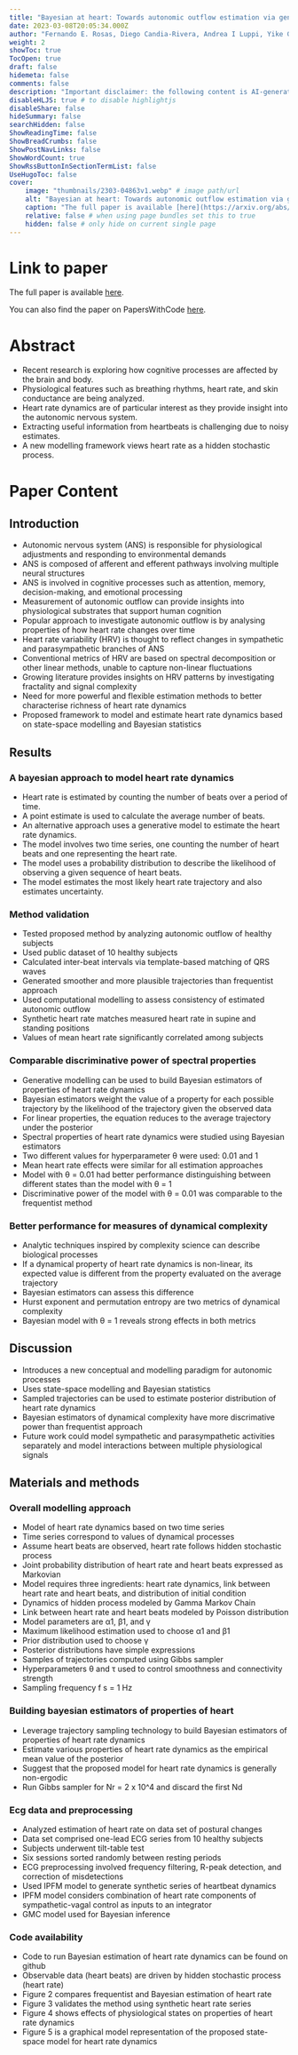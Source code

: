 ```yaml
---
title: "Bayesian at heart: Towards autonomic outflow estimation via generative state-space modelling of heart rate dynamics"
date: 2023-03-08T20:05:34.000Z
author: "Fernando E. Rosas, Diego Candia-Rivera, Andrea I Luppi, Yike Guo, Pedro A. M. Mediano"
weight: 2
showToc: true
TocOpen: true
draft: false
hidemeta: false
comments: false
description: "Important disclaimer: the following content is AI-generated, please make sure to fact check the presented information by reading the full paper."
disableHLJS: true # to disable highlightjs
disableShare: false
hideSummary: false
searchHidden: false
ShowReadingTime: false
ShowBreadCrumbs: false
ShowPostNavLinks: false
ShowWordCount: true
ShowRssButtonInSectionTermList: false
UseHugoToc: false
cover:
    image: "thumbnails/2303-04863v1.webp" # image path/url
    alt: "Bayesian at heart: Towards autonomic outflow estimation via generative state-space modelling of heart rate dynamics" # alt text
    caption: "The full paper is available [here](https://arxiv.org/abs/2303.04863)." # display caption under cover
    relative: false # when using page bundles set this to true
    hidden: false # only hide on current single page
---
```


# Link to paper
The full paper is available [here](https://arxiv.org/abs/2303.04863).

You can also find the paper on PapersWithCode [here](https://paperswithcode.com/paper/bayesian-at-heart-towards-autonomic-outflow).

# Abstract
- Recent research is exploring how cognitive processes are affected by the brain and body.
- Physiological features such as breathing rhythms, heart rate, and skin conductance are being analyzed.
- Heart rate dynamics are of particular interest as they provide insight into the autonomic nervous system.
- Extracting useful information from heartbeats is challenging due to noisy estimates.
- A new modelling framework views heart rate as a hidden stochastic process.

# Paper Content

## Introduction
- Autonomic nervous system (ANS) is responsible for physiological adjustments and responding to environmental demands
- ANS is composed of afferent and efferent pathways involving multiple neural structures
- ANS is involved in cognitive processes such as attention, memory, decision-making, and emotional processing
- Measurement of autonomic outflow can provide insights into physiological substrates that support human cognition
- Popular approach to investigate autonomic outflow is by analysing properties of how heart rate changes over time
- Heart rate variability (HRV) is thought to reflect changes in sympathetic and parasympathetic branches of ANS
- Conventional metrics of HRV are based on spectral decomposition or other linear methods, unable to capture non-linear fluctuations
- Growing literature provides insights on HRV patterns by investigating fractality and signal complexity
- Need for more powerful and flexible estimation methods to better characterise richness of heart rate dynamics
- Proposed framework to model and estimate heart rate dynamics based on state-space modelling and Bayesian statistics

## Results

### A bayesian approach to model heart rate dynamics
- Heart rate is estimated by counting the number of beats over a period of time.
- A point estimate is used to calculate the average number of beats.
- An alternative approach uses a generative model to estimate the heart rate dynamics.
- The model involves two time series, one counting the number of heart beats and one representing the heart rate.
- The model uses a probability distribution to describe the likelihood of observing a given sequence of heart beats.
- The model estimates the most likely heart rate trajectory and also estimates uncertainty.

### Method validation
- Tested proposed method by analyzing autonomic outflow of healthy subjects
- Used public dataset of 10 healthy subjects
- Calculated inter-beat intervals via template-based matching of QRS waves
- Generated smoother and more plausible trajectories than frequentist approach
- Used computational modelling to assess consistency of estimated autonomic outflow
- Synthetic heart rate matches measured heart rate in supine and standing positions
- Values of mean heart rate significantly correlated among subjects

### Comparable discriminative power of spectral properties
- Generative modelling can be used to build Bayesian estimators of properties of heart rate dynamics
- Bayesian estimators weight the value of a property for each possible trajectory by the likelihood of the trajectory given the observed data
- For linear properties, the equation reduces to the average trajectory under the posterior
- Spectral properties of heart rate dynamics were studied using Bayesian estimators
- Two different values for hyperparameter θ were used: 0.01 and 1
- Mean heart rate effects were similar for all estimation approaches
- Model with θ = 0.01 had better performance distinguishing between different states than the model with θ = 1
- Discriminative power of the model with θ = 0.01 was comparable to the frequentist method

### Better performance for measures of dynamical complexity
- Analytic techniques inspired by complexity science can describe biological processes
- If a dynamical property of heart rate dynamics is non-linear, its expected value is different from the property evaluated on the average trajectory
- Bayesian estimators can assess this difference
- Hurst exponent and permutation entropy are two metrics of dynamical complexity
- Bayesian model with θ = 1 reveals strong effects in both metrics

## Discussion
- Introduces a new conceptual and modelling paradigm for autonomic processes
- Uses state-space modelling and Bayesian statistics
- Sampled trajectories can be used to estimate posterior distribution of heart rate dynamics
- Bayesian estimators of dynamical complexity have more discrimative power than frequentist approach
- Future work could model sympathetic and parasympathetic activities separately and model interactions between multiple physiological signals

## Materials and methods

### Overall modelling approach
- Model of heart rate dynamics based on two time series
- Time series correspond to values of dynamical processes
- Assume heart beats are observed, heart rate follows hidden stochastic process
- Joint probability distribution of heart rate and heart beats expressed as Markovian
- Model requires three ingredients: heart rate dynamics, link between heart rate and heart beats, and distribution of initial condition
- Dynamics of hidden process modeled by Gamma Markov Chain
- Link between heart rate and heart beats modeled by Poisson distribution
- Model parameters are α1, β1, and γ
- Maximum likelihood estimation used to choose α1 and β1
- Prior distribution used to choose γ
- Posterior distributions have simple expressions
- Samples of trajectories computed using Gibbs sampler
- Hyperparameters θ and τ used to control smoothness and connectivity strength
- Sampling frequency f s = 1 Hz

### Building bayesian estimators of properties of heart
- Leverage trajectory sampling technology to build Bayesian estimators of properties of heart rate dynamics
- Estimate various properties of heart rate dynamics as the empirical mean value of the posterior
- Suggest that the proposed model for heart rate dynamics is generally non-ergodic
- Run Gibbs sampler for Nr = 2 x 10^4 and discard the first Nd

### Ecg data and preprocessing
- Analyzed estimation of heart rate on data set of postural changes
- Data set comprised one-lead ECG series from 10 healthy subjects
- Subjects underwent tilt-table test
- Six sessions sorted randomly between resting periods
- ECG preprocessing involved frequency filtering, R-peak detection, and correction of misdetections
- Used IPFM model to generate synthetic series of heartbeat dynamics
- IPFM model considers combination of heart rate components of sympathetic-vagal control as inputs to an integrator
- GMC model used for Bayesian inference

### Code availability
- Code to run Bayesian estimation of heart rate dynamics can be found on github
- Observable data (heart beats) are driven by hidden stochastic process (heart rate)
- Figure 2 compares frequentist and Bayesian estimation of heart rate
- Figure 3 validates the method using synthetic heart rate series
- Figure 4 shows effects of physiological states on properties of heart rate dynamics
- Figure 5 is a graphical model representation of the proposed state-space model for heart rate dynamics
